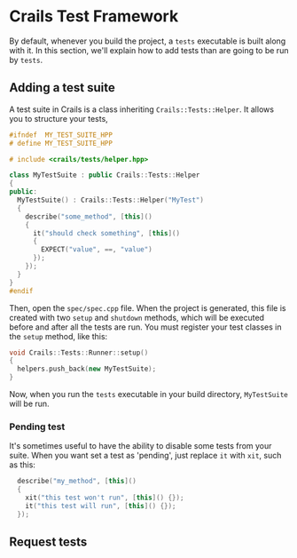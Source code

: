 # Crails Test Framework
By default, whenever you build the project, a `tests` executable is built along with it. In this section,
we'll explain how to add tests than are going to be run by `tests`.

## Adding a test suite
A test suite in Crails is a class inheriting `Crails::Tests::Helper`. It allows you to structure your tests,

```C++
#ifndef  MY_TEST_SUITE_HPP
# define MY_TEST_SUITE_HPP

# include <crails/tests/helper.hpp>

class MyTestSuite : public Crails::Tests::Helper
{
public:
  MyTestSuite() : Crails::Tests::Helper("MyTest")
  {
    describe("some_method", [this]()
    {
      it("should check something", [this]()
      {
        EXPECT("value", ==, "value")
      });
    });
  }
}
#endif
```

Then, open the `spec/spec.cpp` file. When the project is generated, this file is created with two `setup` and `shutdown` methods, which will be executed before and after all the tests are run. You must register your test classes in the `setup` method, like this:

```C++
void Crails::Tests::Runner::setup()
{
  helpers.push_back(new MyTestSuite);
}
```

Now, when you run the `tests` executable in your build directory, `MyTestSuite` will be run.

### Pending test
It's sometimes useful to have the ability to disable some tests from your suite. When you want set a test as 'pending', just replace `it` with `xit`, such as this:

```C++
  describe("my_method", [this]()
  {
    xit("this test won't run", [this]() {});
    it("this test will run", [this]() {});
  });
```

## Request tests
